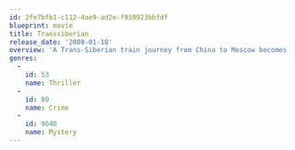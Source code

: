 ```yaml
---
id: 2fe7bfb1-c112-4ae9-ad2e-f939923bbfdf
blueprint: movie
title: Transsiberian
release_date: '2008-01-18'
overview: 'A Trans-Siberian train journey from China to Moscow becomes a thrilling chase of deception and murder when an American couple encounters a mysterious pair of fellow travelers.'
genres:
  -
    id: 53
    name: Thriller
  -
    id: 80
    name: Crime
  -
    id: 9648
    name: Mystery
---
```

